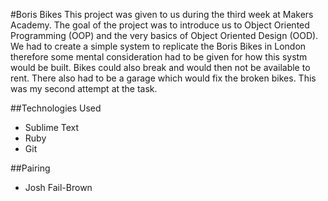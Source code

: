 #Boris Bikes
This project was given to us during the third week at Makers Academy. The goal of the project was to introduce us to Object Oriented Programming (OOP) and the very basics of Object Oriented Design (OOD). We had to create a simple system to replicate the Boris Bikes in London therefore some mental consideration had to be given for how this systm would be built. Bikes could also break and would then not be available to rent. There also had to be a garage which would fix the broken bikes. This was my second attempt at the task.

##Technologies Used
- Sublime Text
- Ruby
- Git

##Pairing
- Josh Fail-Brown
 


 
